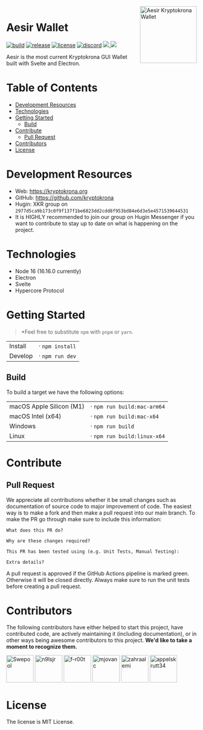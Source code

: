 <a href="https://github.com/mjovanc/falcon">
  <img align="right" width="150" height="150" alt="Aesir Kryptokrona Wallet" src="static/icon.png">
</a>

# Aesir Wallet
[![build](https://img.shields.io/github/actions/workflow/status/kryptokrona/aesir-wallet/main-ci.yml?branch=main)](https://github.com/kryptokrona/aesir-wallet/actions/workflows/main-ci.yml)
[![release](https://img.shields.io/github/v/release/kryptokrona/aesir-wallet)](https://img.shields.io/github/v/release/kryptokrona/aesir-wallet)
[![license](https://img.shields.io/badge/license-MIT-blue.svg)](https://opensource.org/licenses/MIT)
[![discord](https://img.shields.io/discord/562673808582901793?label=discord)](https://discord.gg/VTgsTGS9b7)
<a href="https://github.com/kryptokrona/aesir-wallet/releases/latest">
    <img src="https://img.shields.io/github/downloads/kryptokrona/aesir-wallet/total">
</a>
<a href="https://github.com/kryptokrona/aesir-wallet/releases/latest">
    <img src="https://img.shields.io/github/downloads/kryptokrona/aesir-wallet/latest/total">
</a>

Aesir is the most current Kryptokrona GUI Wallet built with Svelte and Electron.

# Table of Contents

- [Development Resources](#development-resources)
- [Technologies](#technologies)
- [Getting Started](#getting-started)
  - [Build](#build)
- [Contribute](#contribute)
  - [Pull Request](#pull-request)
- [Contributors](#contributors)
- [License](#license)

# Development Resources

-   Web: https://kryptokrona.org
-   GitHub: https://github.com/kryptokrona
-   Hugin: XKR group on `2977d5ca9b173c0f9f137f1be6823dd2cdd8f953bd84e6d3e5e4571539644531`
-   It is HIGHLY recommended to join our group on Hugin Messenger if you want to contribute to stay up to date on what is happening on the project.

# Technologies

- Node 16 (16.16.0 currently)
- Electron
- Svelte
- Hypercore Protocol

# Getting Started

> \*Feel free to substitute `npm` with `pnpm` or `yarn`.

|         |                   |
| ------- | ----------------- |
| Install | · `npm install`   |
| Develop | · `npm run dev`   |


## Build
To build a target we have the following options:


|                          |                             |
|--------------------------|-----------------------------|
| macOS Apple Silicon (M1) | · `npm run build:mac-arm64` |
| macOS Intel (x64)        | · `npm run build:mac-x64`   |
| Windows                  | · `npm run build`           |
| Linux                    | · `npm run build:linux-x64` |

# Contribute

## Pull Request

We appreciate all contributions whether it be small changes such as documentation of source code to major improvement of code. The easiest way is to make a fork and then make a pull request into our main branch. To make the PR go through make sure to include this information:

```
What does this PR do?

Why are these changes required?

This PR has been tested using (e.g. Unit Tests, Manual Testing):

Extra details?
```

A pull request is approved if the GitHub Actions pipeline is marked green. Otherwise it will be closed directly. Always make sure to run the unit tests before creating a pull request.

# Contributors

The following contributors have either helped to start this project, have contributed
code, are actively maintaining it (including documentation), or in other ways
being awesome contributors to this project. **We'd like to take a moment to recognize them.**

[<img src="https://avatars.githubusercontent.com/u/36674091?v=4?size=72" alt="Swepool" width="72">](https://github.com/Swepool)
[<img src="https://avatars.githubusercontent.com/u/64911460?v=4?size=72" alt="n9lsjr" width="72">](https://github.com/n9lsjr)
[<img src="https://avatars.githubusercontent.com/u/3246908?v=4?size=72" alt="f-r00t" width="72">](https://github.com/f-r00t)
[<img src="https://avatars.githubusercontent.com/u/33717111?v=4?size=72" alt="mjovanc" width="72">](https://github.com/mjovanc)
[<img src="https://avatars.githubusercontent.com/u/43936471?v=4?size=72" alt="zahraalemi" width="72">](https://github.com/zahraalemi)
[<img src="https://avatars.githubusercontent.com/u/24655747?v=4?size=72" alt="appelskrutt34" width="72">](https://github.com/appelskrutt34)

# License

The license is MIT License.
